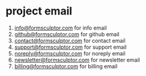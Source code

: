 # project email

1. <info@formsculptor.com> for info email
2. <github@formsculptor.com> for github email
3. <contact@formsculptor.com> for contact email
4. <support@formsculptor.com> for support email
5. <noreply@formsculptor.com> for noreply email
6. <newsletter@formsculptor.com> for newsletter email
7. <billing@formsculptor.com> for billing email
